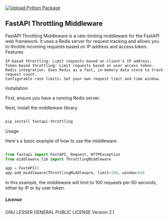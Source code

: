 [![Upload Python Package](https://github.com/wwnbb/fastapi-throttling/actions/workflows/publish.yml/badge.svg?branch=master)](https://github.com/wwnbb/fastapi-throttling/actions/workflows/publish.yml)

## FastAPI Throttling Middleware

FastAPI Throttling Middleware is a rate-limiting middleware for the FastAPI web framework. It uses a Redis server for request tracking and allows you to throttle incoming requests based on IP address and access token.
Features

    IP-based throttling: Limit requests based on client's IP address.
    Token-based throttling: Limit requests based on user access token.
    Redis integration: Uses Redis as a fast, in-memory data store to track request count.
    Configurable rate limits: Set your own request limit and time window.

Installation

First, ensure you have a running Redis server.

Next, install the middleware library.

```bash

pip install fastapi-throttling

```

Usage

Here's a basic example of how to use the middleware:

```python

from fastapi import FastAPI, Request, HTTPException
from middleware_lib import ThrottlingMiddleware

app = FastAPI()
app.add_middleware(ThrottlingMiddleware, limit=100, window=60)
```

In this example, the middleware will limit to 100 requests per 60 seconds, either by IP or by user token.


##### License

GNU LESSER GENERAL PUBLIC LICENSE Version 2.1
